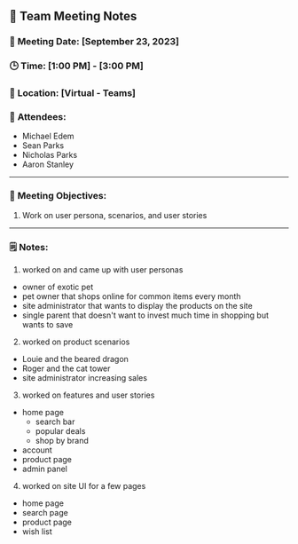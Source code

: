 ## 📝 **Team Meeting Notes**

### 📅 **Meeting Date**: [September 23, 2023]

### 🕒 **Time**: [1:00 PM] - [3:00 PM]

### 📍 **Location**: [Virtual - Teams]

### 📣 **Attendees**:
- Michael Edem
- Sean Parks
- Nicholas Parks
- Aaron Stanley

---

### 🎯 **Meeting Objectives**:

1. Work on user persona, scenarios, and user stories

---

### 🗒️ **Notes**:
1. worked on and came up with user personas
  - owner of exotic pet
  - pet owner that shops online for common items every month
  - site administrator that wants to display the products on the site
  - single parent that doesn't want to invest much time in shopping but wants to save
2. worked on product scenarios
  - Louie and the beared dragon
  - Roger and the cat tower
  - site administrator increasing sales
3. worked on features and user stories
  - home page
    - search bar
    - popular deals
    - shop by brand
  - account
  - product page
  - admin panel
4. worked on site UI for a few pages
  - home page
  - search page
  - product page
  - wish list
